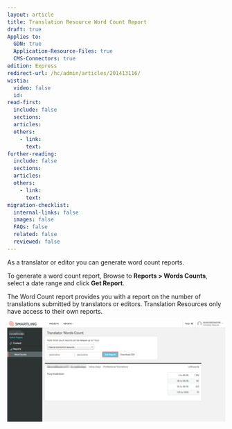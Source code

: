 ```yaml
---
layout: article
title: Translation Resource Word Count Report
draft: true
Applies to:
  GDN: true
  Application-Resource-Files: true
  CMS-Connectors: true
edition: Express
redirect-url: /hc/admin/articles/201413116/
wistia:
  video: false
  id:
read-first:
  include: false
  sections:
  articles:
  others:
    - link:
      text:
further-reading:
  include: false
  sections:
  articles:
  others:
    - link:
      text:
migration-checklist:
  internal-links: false
  images: false
  FAQs: false
  related: false
  reviewed: false
---
```



As a translator or editor you can generate word count reports.

To generate a word count report, Browse to **Reports &gt; Words Counts**, select a date range and click **Get Report**.

The Word Count report provides you with a report on the number of translations submitted by translators or editors. Translation Resources only have access to their own reports.

![](/uploads/versions/smartling___translator_words_count-1---x----1390-642x---.png)